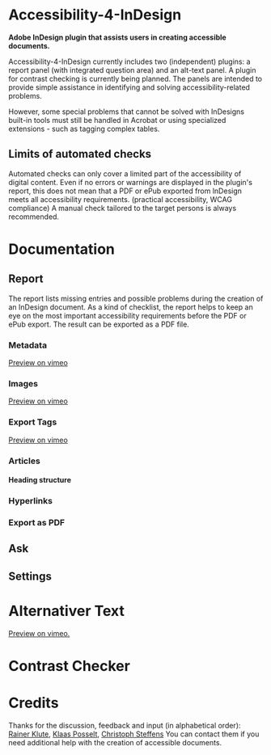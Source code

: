 # Accessibility-4-InDesign
**Adobe InDesign plugin that assists users in creating accessible documents.**

Accessibility-4-InDesign currently includes two (independent) plugins: a report panel (with integrated question area) and an alt-text panel. A plugin for contrast checking is currently being planned. The panels are intended to provide simple assistance in identifying and solving accessibility-related problems. 

However, some special problems that cannot be solved with InDesigns built-in tools must still be handled in Acrobat or using specialized extensions - such as tagging complex tables.

## Limits of automated checks

Automated checks can only cover a limited part of the accessibility of digital content. Even if no errors or warnings are displayed in the plugin's report, this does not mean that a PDF or ePub exported from lnDesign meets all accessibility requirements. (practical accessibility, WCAG compliance) A manual check tailored to the target persons is always recommended.

# Documentation
## Report

The report lists missing entries and possible problems during the creation of an InDesign document. As a kind of checklist, the report helps to keep an eye on the most important accessibility requirements before the PDF or ePub export. The result can be exported as a PDF file. 

### Metadata
[Preview on vimeo](https://vimeo.com/1036508410)

### Images
[Preview on vimeo](https://vimeo.com/1031495125)

### Export Tags
[Preview on vimeo](https://vimeo.com/1036510247)

### Articles

#### Heading structure

### Hyperlinks

### Export as PDF

## Ask

## Settings

# Alternativer Text

[Preview on vimeo.](https://vimeo.com/1026952093)

# Contrast Checker

# Credits

Thanks for the discussion, feedback and input (in alphabetical order): [Rainer Klute](https://klute.io/), [Klaas Posselt](https://einmanncombo.de/), [Christoph Steffens](https://www.satzkiste.de/) You can contact them if you need additional help with the creation of accessible documents.
